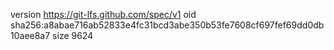version https://git-lfs.github.com/spec/v1
oid sha256:a8abae716ab52833e4fc31bcd3abe350b53fe7608cf697fef69dd0db10aee8a7
size 9624
